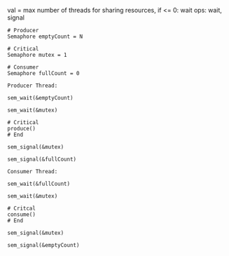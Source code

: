val = max number of threads for sharing resources, if <= 0: wait 
ops: wait, signal

```
# Producer
Semaphore emptyCount = N

# Critical
Semaphore mutex = 1

# Consumer
Semaphore fullCount = 0

Producer Thread:

sem_wait(&emptyCount)

sem_wait(&mutex)

# Critical
produce()
# End

sem_signal(&mutex)

sem_signal(&fullCount)
```

```
Consumer Thread:

sem_wait(&fullCount)

sem_wait(&mutex)

# Critcal
consume()
# End

sem_signal(&mutex)

sem_signal(&emptyCount)

```
